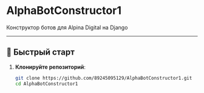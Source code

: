 # AlphaBotConstructor1

Конструктор ботов для Alpina Digital на Django

---

## 📌 Быстрый старт

1. **Клонируйте репозиторий**:
   ```bash
   git clone https://github.com/89245095129/AlphaBotConstructor1.git
   cd AlphaBotConstructor1
